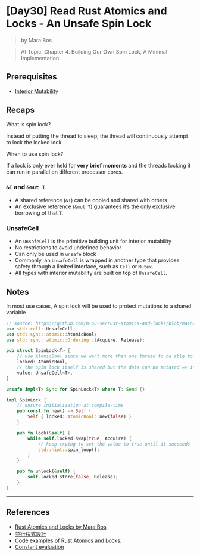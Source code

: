 # [Day30] Read Rust Atomics and Locks - An Unsafe Spin Lock

> by Mara Bos

> At Topic: Chapter 4. Building Our Own Spin Lock, A Minimal Implementation

## Prerequisites

- [Interior Mutability](https://marabos.nl/atomics/basics.html#interior-mutability)

## Recaps

What is spin lock?

Instead of putting the thread to sleep, the thread will continuously attempt to lock the locked lock

When to use spin lock?

If a lock is only ever held for **very brief moments** and the threads locking it can run in parallel on different processor cores.

### `&T` and `&mut T`

- A shared reference (`&T`) can be copied and shared with others
- An exclusive reference (`&mut T`) guarantees it’s the only exclusive borrowing of that `T`.

### UnsafeCell

- An `UnsafeCell` is the primitive building unit for interior mutability
- No restrictions to avoid undefined behavior
- Can only be used in `unsafe` block
- Commonly, an `UnsafeCell` is wrapped in another type that provides safety through a limited interface, such as `Cell` or `Mutex`. 
- All types with interior mutability are built on top of `UnsafeCell`.

## Notes

In most use cases, A spin lock will be used to protect mutations to a shared variable

```rust
// source: https://github.com/m-ou-se/rust-atomics-and-locks/blob/main/src/ch4_spin_lock/s2_unsafe.rs
use std::cell::UnsafeCell;
use std::sync::atomic::AtomicBool;
use std::sync::atomic::Ordering::{Acquire, Release};

pub struct SpinLock<T> {
    // use AtomicBool since we want more than one thread to be able to interact with it simultaneously
    locked: AtomicBool,
    // the spin lock itself is shared but the data can be mutated => interior mutability
    value: UnsafeCell<T>,
}

unsafe impl<T> Sync for SpinLock<T> where T: Send {}

impl SpinLock {
    // ensure initialization at compile-time
    pub const fn new() -> Self {
        Self { locked: AtomicBool::new(false) }
    }

    pub fn lock(&self) {
        while self.locked.swap(true, Acquire) {
            // keep trying to set the value to true until it succeeds
            std::hint::spin_loop();
        }
    }

    pub fn unlock(&self) {
        self.locked.store(false, Release);
    }
}
```


---

## References

- [Rust Atomics and Locks by Mara Bos](https://marabos.nl/atomics/)
- [並行程式設計](https://hackmd.io/@sysprog/concurrency/https%3A%2F%2Fhackmd.io%2F%40sysprog%2FS1AMIFt0D)
- [Code examples of Rust Atomics and Locks.](https://github.com/m-ou-se/rust-atomics-and-locks)
- [Constant evaluation](https://doc.rust-lang.org/reference/const_eval.html)

